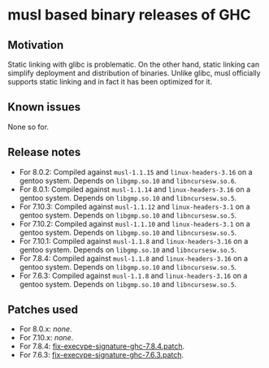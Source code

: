 # musl based binary releases of GHC

## Motivation

Static linking with glibc is problematic. On the other hand, static linking can simplify deployment and distribution of binaries. Unlike glibc, musl officially supports static linking and in fact it has been optimized for it.

## Known issues

None so for.

## Release notes

 * For 8.0.2: Compiled against `musl-1.1.15` and `linux-headers-3.16` on a gentoo system. Depends on `libgmp.so.10` and `libncursesw.so.6`.
 * For 8.0.1: Compiled against `musl-1.1.14` and `linux-headers-3.16` on a gentoo system. Depends on `libgmp.so.10` and `libncursesw.so.5`.
 * For 7.10.3: Compiled against `musl-1.1.12` and `linux-headers-3.1` on a gentoo system. Depends on `libgmp.so.10` and `libncursesw.so.5`.
 * For 7.10.2: Compiled against `musl-1.1.10` and `linux-headers-3.1` on a gentoo system. Depends on `libgmp.so.10` and `libncursesw.so.5`.
 * For 7.10.1: Compiled against `musl-1.1.8` and `linux-headers-3.16` on a gentoo system. Depends on `libgmp.so.10` and `libncursesw.so.5`.
 * For 7.8.4: Compiled against `musl-1.1.8` and `linux-headers-3.16` on a gentoo system. Depends on `libgmp.so.10` and `libncursesw.so.5`.
 * For 7.6.3: Compiled against `musl-1.1.8` and `linux-headers-3.16` on a gentoo system. Depends on `libgmp.so.10` and `libncursesw.so.5`.

## Patches used

 * For 8.0.x: *none*.
 * For 7.10.x: *none*.
 * For 7.8.4: [fix-execvpe-signature-ghc-7.8.4.patch](patches/fix-execvpe-signature-ghc-7.8.4.patch).
 * For 7.6.3: [fix-execvpe-signature-ghc-7.6.3.patch](patches/fix-execvpe-signature-ghc-7.6.3.patch).

